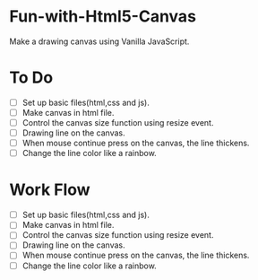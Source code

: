 # Fun-with-Html5-Canvas

Make a drawing canvas using Vanilla JavaScript.

# To Do

- [ ] Set up basic files(html,css and js).
- [ ] Make canvas in html file.
- [ ] Control the canvas size function using resize event.
- [ ] Drawing line on the canvas.
- [ ] When mouse continue press on the canvas, the line thickens.
- [ ] Change the line color like a rainbow.

# Work Flow

- [ ] Set up basic files(html,css and js).
- [ ] Make canvas in html file.
- [ ] Control the canvas size function using resize event.
- [ ] Drawing line on the canvas.
- [ ] When mouse continue press on the canvas, the line thickens.
- [ ] Change the line color like a rainbow.
